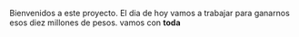 Bienvenidos a este proyecto. El dia de hoy vamos a trabajar para ganarnos esos diez millones de pesos.
vamos con **toda**
